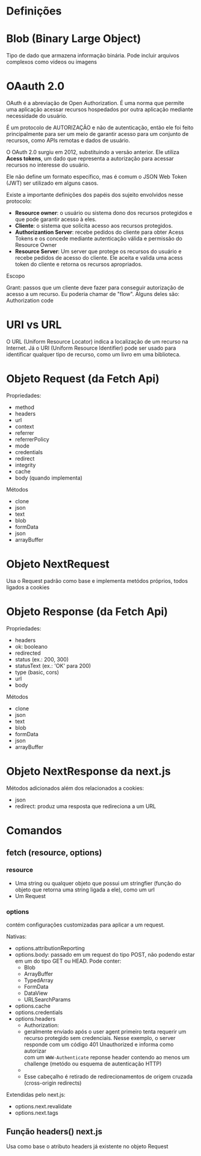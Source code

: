 # Definições

# Blob (Binary Large Object)
Tipo de dado que armazena informação binária. Pode incluir arquivos complexos como vídeos ou imagens

# OAauth 2.0

OAuth é a abreviação de Open Authorization. É uma norma que permite uma aplicação acessar recursos hospedados por outra aplicação mediante necessidade do usuário.

É um protocolo de AUTORIZAÇÃO e não de autenticação, então ele foi feito principalmente para ser um meio de garantir acesso para um conjunto de recursos, como APIs remotas e dados de usuário.

O OAuth 2.0 surgiu em 2012, substituindo a versão anterior. Ele utiliza **Acess tokens**, um dado que representa a autorização para acessar recursos no interesse do usuário.

Ele não define um formato específico, mas é comum o JSON Web Token (JWT) ser utilizado em alguns casos.

Existe a importante definições dos papéis dos sujeito envolvidos nesse protocolo:

- **Resource owner**: o usuário ou sistema dono dos recursos protegidos e que pode garantir acesso à eles.
- **Cliente**: o sistema que solicita acesso aos recursos protegidos.
- **Authorizantion Server**: recebe pedidos do cliente para obter Acess Tokens e os concede mediante autenticação válida e permissão do Resource Owner
- **Resource Server**: Um server que protege os recursos do usuário e recebe pedidos de acesso do cliente. Ele aceita e valida uma acess token do cliente e retorna os recursos apropriados.

Escopo

Grant: passos que um cliente deve fazer para conseguir autorização de acesso a um recurso. Eu poderia chamar de "flow". Alguns deles são:
Authorization code

# URI vs URL

O URL (Uniform Resource Locator) indica a localização de um recurso na Internet.
Já o URI (Uniform Resource Identifier) pode ser usado para identificar qualquer tipo de recurso, como um livro em uma biblioteca.

# Objeto Request (da Fetch Api)
Propriedades:
- method
- headers
- url
- context
- referrer
- referrerPolicy
- mode
- credentials
- redirect
- integrity
- cache
- body (quando implementa)

Métodos
- clone
- json
- text
- blob
- formData
- json
- arrayBuffer

# Objeto NextRequest
Usa o Request padrão como base e implementa metódos próprios, todos ligados a cookies

# Objeto Response (da Fetch Api)
Propriedades:
- headers
- ok: booleano
- redirected
- status (ex.: 200, 300)
- statusText (ex.: 'OK' para 200)
- type (basic, cors)
- url
- body
  
Métodos
- clone
- json
- text
- blob
- formData
- json
- arrayBuffer

# Objeto NextResponse da next.js 
Métodos adicionados além dos relacionados a cookies:
- json
- redirect: produz uma resposta que redireciona a um URL

# Comandos
## fetch (resource, options)
### resource
- Uma string ou qualquer objeto que possui um stringfier (função do objeto que retorna uma string ligada a ele), como um url
- Um Request

### options
contém configurações customizadas para aplicar a um request.

Nativas:
- options.attributionReporting
- options.body: passado em um request do tipo POST, não podendo estar em um do tipo GET ou HEAD. Pode conter:
  - Blob
  - ArrayBuffer
  - TypedArray
  - FormData
  - DataView
  - URLSearchParams
- options.cache
- options.credentials
- options.headers
  - Authorization:
  - geralmente enviado após o user agent primeiro tenta requerir um recurso protegido sem credenciais. Nesse exemplo, o server responde com um código 401 Unauthorized e informa como autorizar <br>
  com um `WWW-Authenticate` reponse header contendo ao menos um challenge (metódo ou esquema de autenticação HTTP)
  - 
  - Esse cabeçalho é retirado de redirecionamentos de origem cruzada (cross-origin redirects)

Extendidas pelo next.js:
- options.next.revalidate
- options.next.tags
  
## Função headers() next.js
Usa como base o atributo headers já existente no objeto Request 


